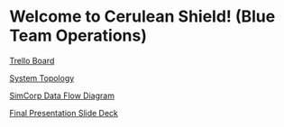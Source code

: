 # Welcome to Cerulean Shield! (Blue Team Operations)

[Trello Board](https://trello.com/invite/b/kl52w4FJ/ATTId2fa122849dd14d842af0330e66f220bD457209A/cerulean-shield)

[System Topology](https://drive.google.com/file/d/1IEpFYl4alD9fWugN3ltSE0PdWPPih3Cd/view?usp=sharing)

[SimCorp Data Flow Diagram](https://drive.google.com/file/d/1JcEZW8-aBJ1-rLs0dcDqYXlpaOGGHQEQ/view?usp=sharing)



[Final Presentation Slide Deck](https://docs.google.com/presentation/d/1f720Rv_f-syZc-I5QlRFQ0TIpSR7H37ZjAaEJV654Zk/edit?usp=sharing)

